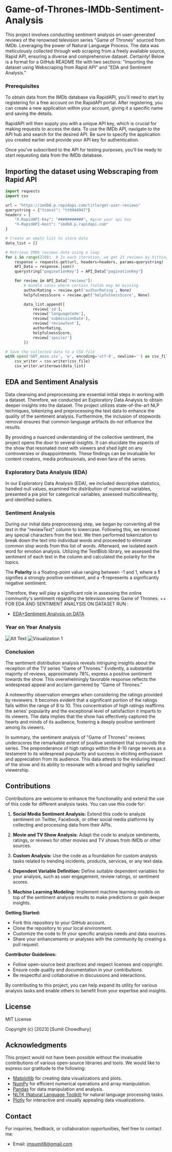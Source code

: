 # Game-of-Thrones-IMDb-Sentiment-Analysis
This project involves conducting sentiment analysis on user-generated reviews of the renowned television series "Game of Thrones" sourced from IMDb. Leveraging the power of Natural Language Process. The data was meticulously collected through web scraping from a freely available source, Rapid API, ensuring a diverse and comprehensive dataset.
Certainly! Below is a format for a GitHub README file with two sections: "Importing the dataset using Webscraping from Rapid API" and "EDA and Sentiment Analysis." 

### Prerequisites
To obtain data from the IMDb database via RapidAPI, you'll need to start by registering for a free account on the RapidAPI portal. After registering, you can create a new application within your account, giving it a specific name and saving the details.

RapidAPI will then supply you with a unique API key, which is crucial for making requests to access the data. To use the IMDb API, navigate to the API hub and search for the desired API. Be sure to specify the application you created earlier and provide your API key for authentication.

Once you've subscribed to the API for testing purposes, you'll be ready to start requesting data from the IMDb database.


## Importing the dataset using Webscraping from Rapid API

```python
import requests
import csv

url = "https://imdb8.p.rapidapi.com/title/get-user-reviews"
querystring = {"tconst": "tt0944947"}
headers = {
    "X-RapidAPI-Key": "###########", #give your api key
    "X-RapidAPI-Host": "imdb8.p.rapidapi.com"
}

# Create an empty list to store data
data_list = []

# Retrieve IMDb reviews data using a loop
for i in range(220):  # In each iteration, we get 25 reviews by hitting the API
    response = requests.get(url, headers=headers, params=querystring)
    API_Data = response.json()
    querystring["paginationKey"] = API_Data["paginationKey"]

    for review in API_Data["reviews"]:
        # Handle cases where certain fields may be missing
        authorRating = review.get('authorRating', None)
        helpfulnessScore = review.get('helpfulnessScore', None)

        data_list.append([
            review['id'],
            review['languageCode'],
            review['submissionDate'],
            review['reviewText'],
            authorRating,
            helpfulnessScore,
            review['spoiler']
        ])

# Save the collected data to a CSV file
with open('GOT_main.csv', 'w', encoding='utf-8', newline='') as csv_file:
    csv_writer = csv.writer(csv_file)
    csv_writer.writerows(data_list)
```

## EDA and Sentiment Analysis
Data cleansing and preprocessing are essential initial steps in working with a dataset. Therefore, we conducted an Exploratory Data Analysis to obtain deeper insights into the dataset.
The project utilizes state-of-the-art NLP techniques, tokenizing and preprocessing the text data to enhance the quality of the sentiment analysis. Furthermore, the inclusion of stopwords removal ensures that common language artifacts do not influence the results.

By providing a nuanced understanding of the collective sentiment, the project opens the door to several insights. It can elucidate the aspects of the show that resonated most with viewers and shed light on any controversies or disappointments. These findings can be invaluable for content creators, media professionals, and even fans of the series.

### Exploratory Data Analysis (EDA)

In our Exploratory Data Analysis (EDA), we included descriptive statistics, handled null values, examined the distribution of numerical variables, presented a pie plot for categorical variables, assessed multicollinearity, and identified outliers.

### Sentiment Analysis
During our initial data preprocessing step, we began by converting all the text in the "reviewText" column to lowercase. Following this, we removed any special characters from the text. We then performed tokenization to break down the text into individual words and proceeded to eliminate common stop words from this list of words. Afterward, we isolated each word for emotion analysis. Utilizing the TextBlob library, we assessed the sentiment of each text in the column and calculated the polarity for the topics.

The **Polarity** is a floating-point value ranging between -1 and 1, where a **1** signifies a strongly positive sentiment, and a **-1** represents a significantly negative sentiment.

Therefore, they will play a significant role in assessing the online community's sentiment regarding the television series Game of Thrones.
++ FOR EDA AND SENTIMENT ANALYSIS ON DATASET RUN :
- [EDA+Sentiment Analysis on DATA](GOT-REVIEW-EDA+%20Sentiment_Analysis.ipynb)
  
### Year on Year Analysis
![Alt Text](https://github.com/imsumit8/Game-of-Thrones-IMDb-Sentiment-Analysis/blob/main/Dashboard%201.png)
![Visualization 1](https://github.com/imsumit8/Game-of-Thrones-IMDb-Sentiment-Analysis/blob/main/Dashboard%201.png)


### Conclusion

The sentiment distribution analysis reveals intriguing insights about the reception of the TV series "Game of Thrones." Evidently, a substantial majority of reviews, approximately 78%, express a positive sentiment towards the show. This overwhelmingly favorable response reflects the widespread appeal and acclaim garnered by "Game of Thrones."

A noteworthy observation emerges when considering the ratings provided by reviewers. It becomes evident that a significant portion of the ratings falls within the range of 8 to 10. This concentration of high ratings reaffirms the series' popularity and the exceptional level of satisfaction it imparts to its viewers. The data implies that the show has effectively captured the hearts and minds of its audience, fostering a deeply positive sentiment among its viewers.

In summary, the sentiment analysis of "Game of Thrones" reviews underscores the remarkable extent of positive sentiment that surrounds the series. The preponderance of high ratings within the 8-10 range serves as a testament to its widespread popularity and success in eliciting enthusiasm and appreciation from its audience. This data attests to the enduring impact of the show and its ability to resonate with a broad and highly satisfied viewership.
## Contributions

Contributions are welcome to enhance the functionality and extend the use of this code for different analysis tasks. You can use this code for:

1. **Social Media Sentiment Analysis:** Extend this code to analyze sentiment on Twitter, Facebook, or other social media platforms by collecting and processing data from their APIs.

2. **Movie and TV Show Analysis:** Adapt the code to analyze sentiments, ratings, or reviews for other movies and TV shows from IMDb or other sources.

3. **Custom Analysis:** Use the code as a foundation for custom analysis tasks related to trending incidents, products, services, or any text data.

4. **Dependent Variable Definition:** Define suitable dependent variables for your analysis, such as user engagement, review ratings, or sentiment scores.

5. **Machine Learning Modeling:** Implement machine learning models on top of the sentiment analysis results to make predictions or gain deeper insights.

**Getting Started:**

- Fork this repository to your GitHub account.
- Clone the repository to your local environment.
- Customize the code to fit your specific analysis needs and data sources.
- Share your enhancements or analyses with the community by creating a pull request.

**Contributor Guidelines:**

- Follow open-source best practices and respect licenses and copyright.
- Ensure code quality and documentation in your contributions.
- Be respectful and collaborative in discussions and interactions.

By contributing to this project, you can help expand its utility for various analysis tasks and enable others to benefit from your expertise and insights.

## License

MIT License

Copyright (c) [2023] [Sumit Chowdhury]


## Acknowledgments

This project would not have been possible without the invaluable contributions of various open-source libraries and tools. We would like to express our gratitude to the following:

- [Matplotlib](https://matplotlib.org/) for creating data visualizations and plots.
- [NumPy](https://numpy.org/) for efficient numerical operations and array manipulation.
- [Pandas](https://pandas.pydata.org/) for data manipulation and analysis.
- [NLTK (Natural Language Toolkit)](https://www.nltk.org/) for natural language processing tasks.
- [Plotly](https://plotly.com/python/) for interactive and visually appealing data visualizations.
  
## Contact

For inquiries, feedback, or collaboration opportunities, feel free to contact me:

- Email: [imsumit8@gmail.com](mailto:imsumit8@gmail.com)

